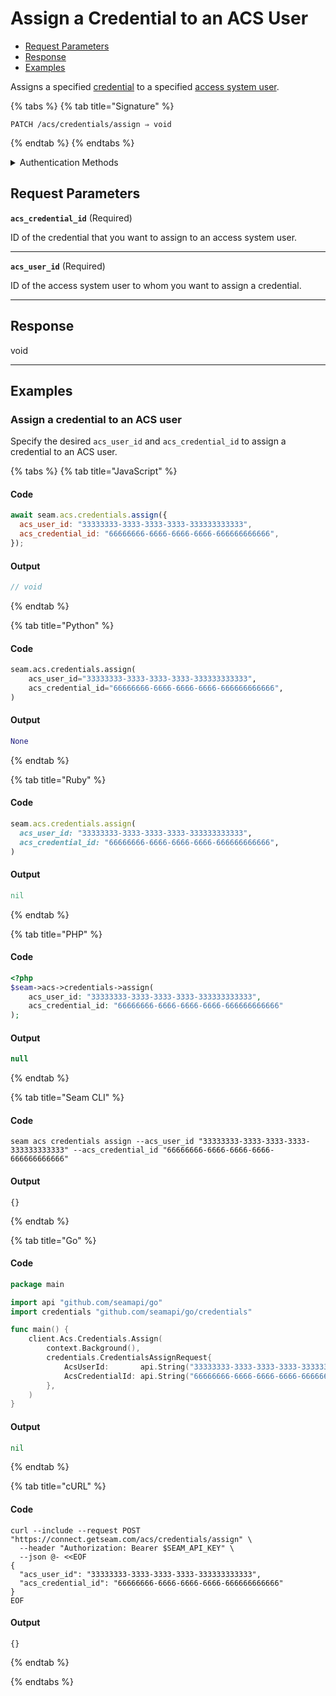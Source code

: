 # Assign a Credential to an ACS User

- [Request Parameters](./#request-parameters)
- [Response](./#response)
- [Examples](./#examples)

Assigns a specified [credential](../../../capability-guides/access-systems/managing-credentials.md) to a specified [access system user](https://docs.seam.co/latest/capability-guides/access-systems/user-management).

{% tabs %}
{% tab title="Signature" %}
```
PATCH /acs/credentials/assign ⇒ void
```
{% endtab %}
{% endtabs %}

<details>

<summary>Authentication Methods</summary>

- API key
- Personal access token
  <br>Must also include the `seam-workspace` header in the request.

To learn more, see [Authentication](https://docs.seam.co/latest/api/authentication).
</details>

## Request Parameters

**`acs_credential_id`**  (Required)

ID of the credential that you want to assign to an access system user.

---

**`acs_user_id`**  (Required)

ID of the access system user to whom you want to assign a credential.

---


## Response

void

---

## Examples

### Assign a credential to an ACS user

Specify the desired `acs_user_id` and `acs_credential_id` to assign a credential to an ACS user.

{% tabs %}
{% tab title="JavaScript" %}
#### Code

```javascript
await seam.acs.credentials.assign({
  acs_user_id: "33333333-3333-3333-3333-333333333333",
  acs_credential_id: "66666666-6666-6666-6666-666666666666",
});
```

#### Output

```javascript
// void
```
{% endtab %}

{% tab title="Python" %}
#### Code

```python
seam.acs.credentials.assign(
    acs_user_id="33333333-3333-3333-3333-333333333333",
    acs_credential_id="66666666-6666-6666-6666-666666666666",
)
```

#### Output

```python
None
```
{% endtab %}

{% tab title="Ruby" %}
#### Code

```ruby
seam.acs.credentials.assign(
  acs_user_id: "33333333-3333-3333-3333-333333333333",
  acs_credential_id: "66666666-6666-6666-6666-666666666666",
)
```

#### Output

```ruby
nil
```
{% endtab %}

{% tab title="PHP" %}
#### Code

```php
<?php
$seam->acs->credentials->assign(
    acs_user_id: "33333333-3333-3333-3333-333333333333",
    acs_credential_id: "66666666-6666-6666-6666-666666666666"
);
```

#### Output

```php
null
```
{% endtab %}

{% tab title="Seam CLI" %}
#### Code

```seam_cli
seam acs credentials assign --acs_user_id "33333333-3333-3333-3333-333333333333" --acs_credential_id "66666666-6666-6666-6666-666666666666"
```

#### Output

```seam_cli
{}
```
{% endtab %}

{% tab title="Go" %}
#### Code

```go
package main

import api "github.com/seamapi/go"
import credentials "github.com/seamapi/go/credentials"

func main() {
	client.Acs.Credentials.Assign(
		context.Background(),
		credentials.CredentialsAssignRequest{
			AcsUserId:       api.String("33333333-3333-3333-3333-333333333333"),
			AcsCredentialId: api.String("66666666-6666-6666-6666-666666666666"),
		},
	)
}
```

#### Output

```go
nil
```
{% endtab %}

{% tab title="cURL" %}
#### Code

```curl
curl --include --request POST "https://connect.getseam.com/acs/credentials/assign" \
  --header "Authorization: Bearer $SEAM_API_KEY" \
  --json @- <<EOF
{
  "acs_user_id": "33333333-3333-3333-3333-333333333333",
  "acs_credential_id": "66666666-6666-6666-6666-666666666666"
}
EOF
```

#### Output

```curl
{}
```
{% endtab %}

{% endtabs %}


